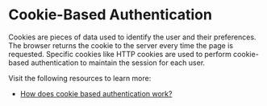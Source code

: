 # Cookie-Based Authentication

Cookies are pieces of data used to identify the user and their preferences. The browser returns the cookie to the server every time the page is requested. Specific cookies like HTTP cookies are used to perform cookie-based authentication to maintain the session for each user.

Visit the following resources to learn more:

- [How does cookie based authentication work?](https://stackoverflow.com/questions/17769011/how-does-cookie-based-authentication-work)

